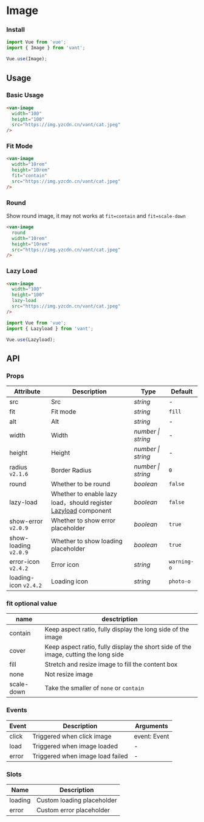 # Image

### Install

```js
import Vue from 'vue';
import { Image } from 'vant';

Vue.use(Image);
```

## Usage

### Basic Usage

```html
<van-image
  width="100"
  height="100"
  src="https://img.yzcdn.cn/vant/cat.jpeg"
/>
```

### Fit Mode

```html
<van-image
  width="10rem"
  height="10rem"
  fit="contain"
  src="https://img.yzcdn.cn/vant/cat.jpeg"
/>
```

### Round

Show round image, it may not works at `fit=contain` and `fit=scale-down`

```html
<van-image
  round
  width="10rem"
  height="10rem"
  src="https://img.yzcdn.cn/vant/cat.jpeg"
/>
```

### Lazy Load

```html
<van-image
  width="100"
  height="100"
  lazy-load
  src="https://img.yzcdn.cn/vant/cat.jpeg"
/>
```

```js
import Vue from 'vue';
import { Lazyload } from 'vant';

Vue.use(Lazyload);
```

## API

### Props

| Attribute | Description | Type | Default |
|------|------|------|------|
| src | Src | *string* | - |
| fit | Fit mode | *string* | `fill` |
| alt | Alt | *string* | - |
| width | Width | *number \| string* | - |
| height | Height | *number \| string* | - |
| radius `v2.1.6` | Border Radius | *number \| string* | `0` |
| round | Whether to be round | *boolean* | `false` |
| lazy-load | Whether to enable lazy load，should register [Lazyload](#/en-US/lazyload) component | *boolean* | `false` |
| show-error `v2.0.9` | Whether to show error placeholder | *boolean* | `true` |
| show-loading `v2.0.9` | Whether to show loading placeholder | *boolean* | `true` |
| error-icon `v2.4.2` | Error icon | *string* | `warning-o` |
| loading-icon `v2.4.2` | Loading icon | *string* | `photo-o` |

### fit optional value

| name | desctription |
|------|------|
| contain | Keep aspect ratio, fully display the long side of the image |
| cover | Keep aspect ratio, fully display the short side of the image, cutting the long side |
| fill | Stretch and resize image to fill the content box |
| none | Not resize image |
| scale-down | Take the smaller of `none` or `contain` |

### Events

| Event | Description | Arguments |
|------|------|------|
| click | Triggered when click image | event: Event |
| load | Triggered when image loaded | - |
| error | Triggered when image load failed | - |

### Slots

| Name | Description |
|------|------|
| loading | Custom loading placeholder |
| error | Custom error placeholder |
